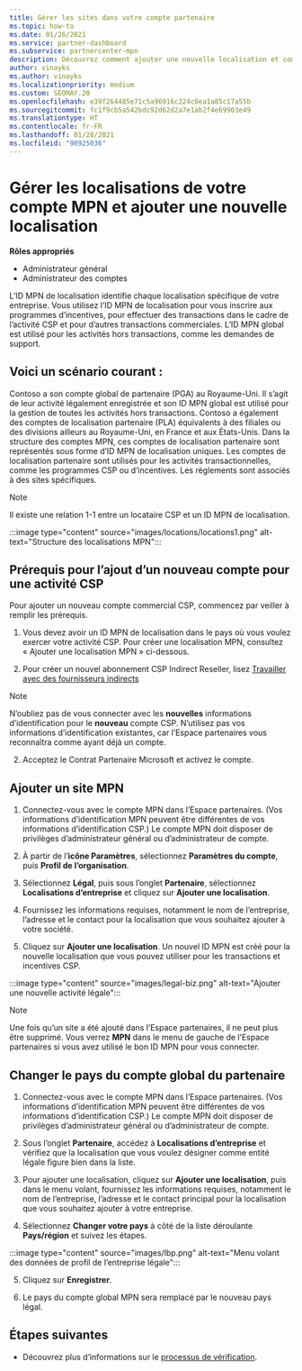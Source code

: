```yaml
---
title: Gérer les sites dans votre compte partenaire
ms.topic: how-to
ms.date: 01/26/2021
ms.service: partner-dashboard
ms.subservice: partnercenter-mpn
description: Découvrez comment ajouter une nouvelle localisation et comment l’ID MPN de localisation est utilisé dans les programmes d’incentives, l’activité CSP, les abonnements et autres transactions.
author: vinayks
ms.author: vinayks
ms.localizationpriority: medium
ms.custom: SEOMAY.20
ms.openlocfilehash: e39f264485e71c5a96916c224c0ea1a85c17a55b
ms.sourcegitcommit: fc1f9cb5a542bdc92d62d2a7e1ab2f4e69903e49
ms.translationtype: HT
ms.contentlocale: fr-FR
ms.lasthandoff: 01/28/2021
ms.locfileid: "98925036"
---
```

# <a name="manage-your-mpn-account-locations-and-add-a-new-location"></a>Gérer les localisations de votre compte MPN et ajouter une nouvelle localisation


**Rôles appropriés**

- Administrateur général
- Administrateur des comptes

L’ID MPN de localisation identifie chaque localisation spécifique de votre entreprise. Vous utilisez l’ID MPN de localisation pour vous inscrire aux programmes d’incentives, pour effectuer des transactions dans le cadre de l’activité CSP et pour d’autres transactions commerciales. L’ID MPN global est utilisé pour les activités hors transactions, comme les demandes de support.

## <a name="the-following-is-a-typical-scenario"></a>Voici un scénario courant :

Contoso a son compte global de partenaire (PGA) au Royaume-Uni. Il s’agit de leur activité légalement enregistrée et son ID MPN global est utilisé pour la gestion de toutes les activités hors transactions. Contoso a également des comptes de localisation partenaire (PLA) équivalents à des filiales ou des divisions ailleurs au Royaume-Uni, en France et aux États-Unis. Dans la structure des comptes MPN, ces comptes de localisation partenaire sont représentés sous forme d’ID MPN de localisation uniques. Les comptes de localisation partenaire sont utilisés pour les activités transactionnelles, comme les programmes CSP ou d’incentives. Les règlements sont associés à des sites spécifiques. 

>[!NOTE]
>Il existe une relation 1-1 entre un locataire CSP et un ID MPN de localisation.

:::image type="content" source="images/locations/locations1.png" alt-text="Structure des localisations MPN":::

## <a name="prerequisites-in-order-to-add-a-new-account-for-a-csp-business"></a>Prérequis pour l’ajout d’un nouveau compte pour une activité CSP

Pour ajouter un nouveau compte commercial CSP, commencez par veiller à remplir les prérequis.

1. Vous devez avoir un ID MPN de localisation dans le pays où vous voulez exercer votre activité CSP. Pour créer une localisation MPN, consultez « Ajouter une localisation MPN » ci-dessous.
  
1. Pour créer un nouvel abonnement CSP Indirect Reseller, lisez [Travailler avec des fournisseurs indirects](indirect-reseller-tasks-in-partner-center.md#get-started) 

>[!NOTE] 
 >N’oubliez pas de vous connecter avec les **nouvelles** informations d’identification pour le **nouveau** compte CSP. N’utilisez pas vos informations d’identification existantes, car l’Espace partenaires vous reconnaîtra comme ayant déjà un compte.

2. Acceptez le Contrat Partenaire Microsoft et activez le compte.

## <a name="add-an-mpn-location"></a>Ajouter un site MPN

1. Connectez-vous avec le compte MPN dans l’Espace partenaires. (Vos informations d’identification MPN peuvent être différentes de vos informations d’identification CSP.) Le compte MPN doit disposer de privilèges d’administrateur général ou d’administrateur de compte. 

1. À partir de l’**icône Paramètres**, sélectionnez **Paramètres du compte**, puis **Profil de l’organisation**.

2. Sélectionnez **Légal**, puis sous l’onglet **Partenaire**, sélectionnez **Localisations d’entreprise** et cliquez sur **Ajouter une localisation**.

3. Fournissez les informations requises, notamment le nom de l’entreprise, l’adresse et le contact pour la localisation que vous souhaitez ajouter à votre société.
 
1. Cliquez sur **Ajouter une localisation**. Un nouvel ID MPN est créé pour la nouvelle localisation que vous pouvez utiliser pour les transactions et incentives CSP.

:::image type="content" source="images/legal-biz.png" alt-text="Ajouter une nouvelle activité légale":::

> [!NOTE]
> Une fois qu’un site a été ajouté dans l’Espace partenaires, il ne peut plus être supprimé. Vous verrez **MPN** dans le menu de gauche de l’Espace partenaires si vous avez utilisé le bon ID MPN pour vous connecter.

## <a name="change-country-of-partner-global-account"></a>Changer le pays du compte global du partenaire 

1. Connectez-vous avec le compte MPN dans l’Espace partenaires. (Vos informations d’identification MPN peuvent être différentes de vos informations d’identification CSP.) Le compte MPN doit disposer de privilèges d’administrateur général ou d’administrateur de compte. 

2. Sous l’onglet **Partenaire**, accédez à **Localisations d’entreprise** et vérifiez que la localisation que vous voulez désigner comme entité légale figure bien dans la liste. 
 
1. Pour ajouter une localisation, cliquez sur **Ajouter une localisation**, puis dans le menu volant, fournissez les informations requises, notamment le nom de l’entreprise, l’adresse et le contact principal pour la localisation que vous souhaitez ajouter à votre entreprise. 
 
1. Sélectionnez **Changer votre pays** à côté de la liste déroulante **Pays/région** et suivez les étapes. 

:::image type="content" source="images/lbp.png" alt-text="Menu volant des données de profil de l’entreprise légale":::

5. Cliquez sur **Enregistrer**.

6. Le pays du compte global MPN sera remplacé par le nouveau pays légal.
  
## <a name="next-steps"></a>Étapes suivantes

- Découvrez plus d’informations sur le [processus de vérification](verification-responses.md).
